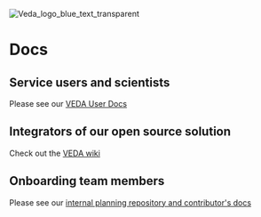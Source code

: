 ![Veda_logo_blue_text_transparent](https://user-images.githubusercontent.com/7830949/205734857-5fd1846a-7b87-45ff-95ed-64621326ba75.png)

# Docs

## Service users and scientists

Please see our [VEDA User Docs](https://nasa-impact.github.io/veda-docs)

## Integrators of our open source solution

Check out the [VEDA wiki](https://github.com/NASA-IMPACT/VEDA/wiki)

## Onboarding team members

Please see our [internal planning repository and contributor's docs](https://github.com/NASA-IMPACT/veda-architecture/wiki)
